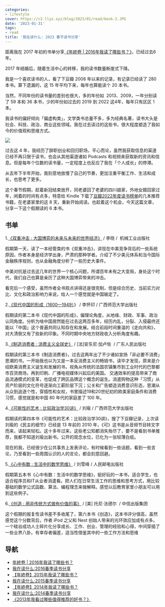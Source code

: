 ```yaml
---
categories:
- lifestyle
cover: https://c2.llyz.xyz/blog/2023/01/read/book-2.JPG
date: '2023-01-31'
tags:
- read
title: '我在读什么: 2023 春节读书分享'
---
```


距离我在 2017 年初的书单分享[《年終卷 | 2016年我读了哪些书？》](https://luolei.org/what-i-read-in-2016/)，已经过去6年。

2017 年结婚后，随着生活中心的转移，我的读书数量断崖式下降。

我是一个喜欢读书的人，看了下豆瓣 2008 年以来的记录，有记录已经读了 280 本书。算下遗漏的，这 15 年平均下来，每年也算能读个 20 本书。

当然，不同年份的读书量的差别也很大，多的年份如  2013、2009，一年分别读了 59 本和 36 本书，少的年份如过去的 2019 到 2022 这4年，每年只有区区 1 本。

我读书的偏好倾向「偏虚构类」，文学类书总量不多，多为经典名著，读书大头是社会、科技、政治、商业这些领域。我在过去读过的这些书，很大程度塑造了我如今的价值观和思维方式。

![](https://c2.llyz.xyz/blog/2023/01/read/book-2.JPG)

过去这 4 年，我经历了辞职创业和回归职场，平心而论，虽然我获取信息的渠道已经不再只限于读书，也会从其他渠道诸如 Podcasts 和视频来获取新的资讯和信息。但是每年个位数的读书量，一定程度上也反应了我在「个人成长」的停滞。

从去年下半年开始，我刻意地放慢了自己的节奏，更加注重平衡工作、生活和成长，也思考了更多。

这个春节假期，趁着新冠结束放开，同老婆回了老婆的四川娘家，外地女婿回家过年，闲着的时间有点多，特意给 Kindle 下载了[豆瓣2022年度读书榜单](https://book.douban.com/annual/2022)的几本推荐书籍，在老婆家里的这 8 天，重新开始阅读。也趁着这个机会，今天这篇文章，分享一下这个假期读的 6 本书。

## 书单

1.[《双重冲击 : 大国博弈的未来与未来的世界经济》](https://book.douban.com/subject/35763741/) / 李晓 /  机械工业出版社

假期第一天，读了一本经管类的书《双重冲击》，讲现在中美竞争背后的一些系统原因，作者本身是经济学出身，严肃的那种学者。介绍了不少美元体系和当今国际金融秩序规则，也从金融角度分析了一些历史大事件。

中美对抗是过去这几年的世界一个核心问题，所谓百年未有之大变局，身处这个时代，我们自己也算是亲历了这种大国博弈带来的冲击。

看完后一个感受，虽然作者全书观点讲得还是很克制，但是综合历史、当前实力对比、文化和政治影响力来说，给人一个感觉就是中国输定了。

2.[《现代中国的形成（1600—1949）](https://book.douban.com/subject/35662692/)》 / 李怀印 / 广西师范大学出版社

假期读的第二本书《现代中国的形成》，偏理论角度，从地缘、财政、军事、政治认同角度。分析为啥中国居然能在过去这两百多年，经历内乱，分裂、入侵最终还能以「中国」这个普遍共同认知存在和发展。结合前段时间重温的《走向共和》，对大清倒又有了些新的印象。不同时期中央地方财政收入分析角度有趣。

3.[《制造消费者 : 消费主义全球史》](https://book.douban.com/subject/35921760/) / \[法\]安东尼·加卢佐  / 广东人民出版社

假期读的第三本书《制造消费者》，过去这两年出了不少诸如宣扬「非必要不消费」思潮的书。一开始我也以为又是一本反消费主义的畅销书，读毕才发现，原来是介绍欧美消费主义诞生和发展的书，视角从传统的法国农镇集市到工业时代的巴黎都市百货商场，再到印刷、广播电视媒体兴起后的美国。 交通效率的提高带来了商品流通模式的变革，也促成了跨区品牌这个概念的诞生。消遣购物这种「习惯」从资产阶层的文化符号逐渐向工薪阶层下沉；公关和广告塑造消费意识形态，思潮从从众到追逐个性，穿插性和女权，书里描述19和20世纪初的欧美家庭条件和消费习惯，感觉就是和中国 80 年代的家庭差了 100 年。

4.[《可能性的艺术 : 比较政治学30讲》](https://book.douban.com/subject/35819419/) / 刘瑜 / 广西师范大学出版社

假期读的第四本书《可能性的艺术：比较政治学30讲》，搜了下豆瓣记录，上次读刘瑜的《民主的细节》已经是 13 年前的 2010 年，《可》这书是从音频节目转文字而来，读起来轻松。这十多年过来，这些老公知都消失殆尽了，要不是看到书单推荐，我都不知道刘瑜出新书。公开的观念水位，已化为一张轻薄白纸。

现在的我，已经很少在公共事务上发表评论，有时候看到一些话题，看到一些言论，乃至看到一些周围认识的人的言论，都会刻意回避。

5.[《心中有数 : 生活中的数学思维》](https://book.douban.com/subject/35749693/) / 刘雪峰 / 人民邮电出版社

假期第五本书《心中有数：生活中的数学思维》，挺好玩的一本书，适合学生，也适合程序员和IT从业者消遣看。把人们在日常生活工作的思维和思考方式，用比较基础的数学公式函数、算法、编程理念来做解释。感觉以后教育家里小朋友可以用到这些例子。

6.[《创造 : 用非传统方式做有价值的事》](https://book.douban.com/subject/36071759/) / \[美\] 托尼·法德尔  / 中信出版集团

这个假期的报复性读书差不多收尾了，第六本书《创造》，这本书评分很高，虽然感觉这个分数背后，作者 iPod 之父和 Nest 创始人带来的光环效应加成有点多。一个硅谷成功人士碎片化分享成长、工作、创业、管理的经验和心得，中间穿插了一些业界八卦。有幸存者偏差，适当性借鉴其中的一些工作方法和思维

## 导航

- [年終卷 | 2016年我读了哪些书？](https://luolei.org/what-i-read-in-2016/)
- [我在读什么:2016春季读书分享](https://luolei.org/what-i-read-in-2016-spring/)
- [【年終卷】2015年我读了哪些书？](https://luolei.org/what-i-read-in-2015/)
- [我在读什么:2015春季读书分享](https://luolei.org/what-i-read-in-2015-spring/)
- [【年終卷】2014年我读了哪些书？](https://luolei.org/what-i-read-in-2014/)
- [我在读什么:2014春季读书分享](https://luolei.org/what-i-read-in-2014-spring/)
- [《2013年我看过哪些值得推荐的好书？》](https://luolei.org/books-i-read-in-2013/)
